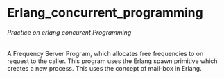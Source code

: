 # Erlang_concurrent_programming
###### Practice on erlang concurent Programming

A Frequency Server Program, which allocates free frequencies to on request to the caller. This program uses the Erlang spawn primitive which creates a new process. This uses the concept of mail-box in Erlang. 

